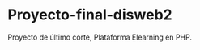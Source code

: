 Proyecto-final-disweb2
======================

Proyecto de último corte, Plataforma Elearning en PHP. 
